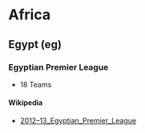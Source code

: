 # Africa



## Egypt (eg)

### Egyptian Premier League

- 18 Teams

#### Wikipedia

- [2012–13_Egyptian_Premier_League](http://en.wikipedia.org/wiki/2012–13_Egyptian_Premier_League)
